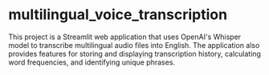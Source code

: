 # multilingual_voice_transcription
This project is a Streamlit web application that uses OpenAI's Whisper model to transcribe multilingual audio files into English. The application also provides features for storing and displaying transcription history, calculating word frequencies, and identifying unique phrases.
